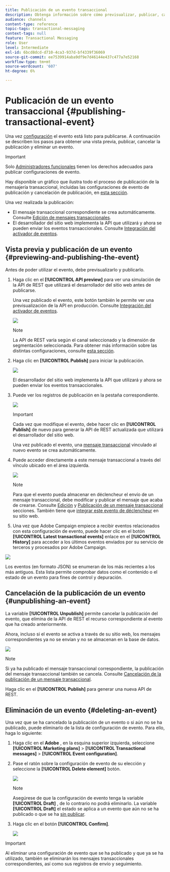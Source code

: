 ```yaml
---
title: Publicación de un evento transaccional
description: Obtenga información sobre cómo previsualizar, publicar, cancelar la publicación y eliminar una configuración de evento transaccional.
audience: channels
content-type: reference
topic-tags: transactional-messaging
context-tags: null
feature: Transactional Messaging
role: User
level: Intermediate
exl-id: 6bcd8dcd-d710-4ca3-937d-bf4339f36069
source-git-commit: ee7539914aba9df9e7d46144e437c477a7e52168
workflow-type: tm+mt
source-wordcount: '607'
ht-degree: 6%

---
```


# Publicación de un evento transaccional {#publishing-transactional-event}

Una vez [configuración](../../channels/using/configuring-transactional-event.md) el evento está listo para publicarse. A continuación se describen los pasos para obtener una vista previa, publicar, cancelar la publicación y eliminar un evento.

>[!IMPORTANT]
>
>Solo [Administradores funcionales](../../administration/using/users-management.md#functional-administrators) <!--being part of the **[!UICONTROL All]** [organizational unit](../../administration/using/organizational-units.md) -->tienen los derechos adecuados para publicar configuraciones de evento.

Hay disponible un gráfico que ilustra todo el proceso de publicación de la mensajería transaccional, incluidas las configuraciones de evento de publicación y cancelación de publicación, en [esta sección](../../channels/using/publishing-transactional-message.md).

Una vez realizada la publicación:
* El mensaje transaccional correspondiente se crea automáticamente. Consulte [Edición de mensajes transaccionales](../../channels/using/editing-transactional-message.md).
* El desarrollador del sitio web implementa la API que utilizará y ahora se pueden enviar los eventos transaccionales. Consulte [Integración del activador de eventos](../../channels/using/getting-started-with-transactional-msg.md#integrate-event-trigger).

## Vista previa y publicación de un evento {#previewing-and-publishing-the-event}

Antes de poder utilizar el evento, debe previsualizarlo y publicarlo.

1. Haga clic en el **[!UICONTROL API preview]** para ver una simulación de la API de REST que utilizará el desarrollador del sitio web antes de publicarse.

   Una vez publicado el evento, este botón también le permite ver una previsualización de la API en producción. Consulte [Integración del activador de eventos](../../channels/using/getting-started-with-transactional-msg.md#integrate-event-trigger).

   ![](assets/message-center_api_preview.png)

   >[!NOTE]
   >
   >La API de REST varía según el canal seleccionado y la dimensión de segmentación seleccionada. Para obtener más información sobre las distintas configuraciones, consulte [esta sección](../../channels/using/configuring-transactional-event.md#transactional-event-specific-configurations).

1. Haga clic en **[!UICONTROL Publish]** para iniciar la publicación.

   ![](assets/message-center_pub.png)

   El desarrollador del sitio web implementa la API que utilizará y ahora se pueden enviar los eventos transaccionales.

1. Puede ver los registros de publicación en la pestaña correspondiente.

   ![](assets/message-center_logs.png)

   >[!IMPORTANT]
   >
   >Cada vez que modifique el evento, debe hacer clic en **[!UICONTROL Publish]** de nuevo para generar la API de REST actualizada que utilizará el desarrollador del sitio web.

   Una vez publicado el evento, una [mensaje transaccional](../../channels/using/editing-transactional-message.md) vinculado al nuevo evento se crea automáticamente.

1. Puede acceder directamente a este mensaje transaccional a través del vínculo ubicado en el área izquierda.

   ![](assets/message-center_messagegeneration.png)

   >[!NOTE]
   >
   >Para que el evento pueda almacenar en déclencheur el envío de un mensaje transaccional, debe modificar y publicar el mensaje que acaba de crearse. Consulte [Edición](../../channels/using/editing-transactional-message.md) y [Publicación de un mensaje transaccional](../../channels/using/publishing-transactional-message.md) secciones. También tiene que [integrar este evento de déclencheur](../../channels/using/getting-started-with-transactional-msg.md#integrate-event-trigger) en su sitio web.

1. Una vez que Adobe Campaign empiece a recibir eventos relacionados con esta configuración de evento, puede hacer clic en el botón **[!UICONTROL Latest transactional events]** enlace en el **[!UICONTROL History]** para acceder a los últimos eventos enviados por su servicio de terceros y procesados por Adobe Campaign.

![](assets/message-center_latest-events.png)

Los eventos (en formato JSON) se enumeran de los más recientes a los más antiguos. Esta lista permite comprobar datos como el contenido o el estado de un evento para fines de control y depuración.

## Cancelación de la publicación de un evento {#unpublishing-an-event}

La variable **[!UICONTROL Unpublish]** permite cancelar la publicación del evento, que elimina de la API de REST el recurso correspondiente al evento que ha creado anteriormente.

Ahora, incluso si el evento se activa a través de su sitio web, los mensajes correspondientes ya no se envían y no se almacenan en la base de datos.

![](assets/message-center_unpublish.png)

>[!NOTE]
>
>Si ya ha publicado el mensaje transaccional correspondiente, la publicación del mensaje transaccional también se cancela. Consulte [Cancelación de la publicación de un mensaje transaccional](../../channels/using/publishing-transactional-message.md#unpublishing-a-transactional-message).

Haga clic en el **[!UICONTROL Publish]** para generar una nueva API de REST.

<!--## Transactional messaging publication process {#transactional-messaging-pub-process}

The chart below illustrates the transactional messaging publication process.

![](assets/message-center_pub-process.png)

For more on publishing, pausing and unpublishing a transactional message, see [this section](../../channels/using/publishing-transactional-message.md).-->

## Eliminación de un evento {#deleting-an-event}

Una vez que se ha cancelado la publicación de un evento o si aún no se ha publicado, puede eliminarlo de la lista de configuración de evento. Para ello, haga lo siguiente:

1. Haga clic en el **Adobe** , en la esquina superior izquierda, seleccione **[!UICONTROL Marketing plans]** > **[!UICONTROL Transactional messages]** > **[!UICONTROL Event configuration]**.
1. Pase el ratón sobre la configuración de evento de su elección y seleccione la **[!UICONTROL Delete element]** botón.

   ![](assets/message-center_delete-button.png)

   >[!NOTE]
   >
   >Asegúrese de que la configuración de evento tenga la variable **[!UICONTROL Draft]** , de lo contrario no podrá eliminarlo. La variable **[!UICONTROL Draft]** el estado se aplica a un evento que aún no se ha publicado o que se ha [sin publicar](#unpublishing-an-event).

1. Haga clic en el botón **[!UICONTROL Confirm]**.

   ![](assets/message-center_delete-confirm.png)

>[!IMPORTANT]
>
>Al eliminar una configuración de evento que se ha publicado y que ya se ha utilizado, también se eliminarán los mensajes transaccionales correspondientes, así como sus registros de envío y seguimiento.
